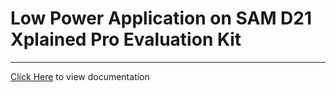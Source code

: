 # Low Power Application on SAM D21 Xplained Pro Evaluation Kit

-----

[Click Here](https://onlinedocs.microchip.com/v2/keyword-lookup?keyword=SAM_D21_XPRO_LOW_POWER&redirect=true) to view documentation
